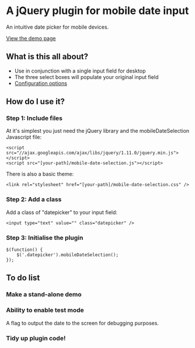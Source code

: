 # A jQuery plugin for mobile date input

An intuitive date picker for mobile devices.

[View the demo page](http://emmasax.github.io/mobile-date-selector/)

## What is this all about?

* Use in conjunction with a single input field for desktop
* The three select boxes will populate your original input field
* [Configuration options](http://emmasax.github.io/mobile-date-selector/options.html)

## How do I use it?
### Step 1: Include files

At it's simplest you just need the jQuery library and the mobileDateSelection Javascript file:

    <script src="//ajax.googleapis.com/ajax/libs/jquery/1.11.0/jquery.min.js"></script>
    <script src="[your-path]/mobile-date-selection.js"></script>

There is also a basic theme:

    <link rel="stylesheet" href="[your-path]/mobile-date-selection.css" />

### Step 2: Add a class

Add a class of "datepicker" to your input field:

    <input type="text" value="" class="datepicker" />

### Step 3: Initialise the plugin
    $(function() {
        $('.datepicker').mobileDateSelection();
    });

## To do list

### Make a stand-alone demo

### Ability to enable test mode
A flag to output the date to the screen for debugging purposes.

### Tidy up plugin code!
